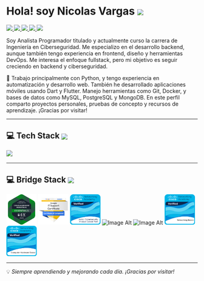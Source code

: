 Hola! soy Nicolas Vargas <img src="https://user-images.githubusercontent.com/18350557/176309783-0785949b-9127-417c-8b55-ab5a4333674e.gif"  width="32px" align="center" /> 
======================================================================================================================================
<p align="L">
  <a href="www.linkedin.com/in/nicolas-vargas-4b0262186" target="_blank">
    <img src="https://img.shields.io/badge/linkedin-%230077B5.svg?style=for-the-badge&logo=linkedin&logoColor=white" height="30"/>
  </a>
  <a href="mailto:nv0900nico@gmail.com" target="_blank">
    <img src="https://img.shields.io/badge/gmail-EA4335.svg?style=for-the-badge&logo=gmail&logoColor=white" height="30"/>
  </a>
  <a href="https://wa.me/+56958861274" target="_blank">
    <img src="https://img.shields.io/badge/whatsapp-25D366.svg?style=for-the-badge&logo=whatsapp&logoColor=white" height="30"/>
  </a>
  <a href="https://instagram.com/heic_mf" target="_blank">
    <img src="https://img.shields.io/badge/instagram-%23E4405F.svg?style=for-the-badge&logo=instagram&logoColor=white" height="30"/>
  </a>
  <a href="https://facebook.com/eduardo.kuentero" target="_blank">
    <img src="https://img.shields.io/badge/facebook-1877F2.svg?style=for-the-badge&logo=facebook&logoColor=white" height="30"/>
  </a>
</p>

Soy Analista Programador titulado y actualmente curso la carrera de Ingeniería en Ciberseguridad. Me especializo en el desarrollo backend, aunque también tengo experiencia en frontend, diseño y herramientas DevOps. Me interesa el enfoque fullstack, pero mi objetivo es seguir creciendo en backend y ciberseguridad.

🐍 Trabajo principalmente con Python, y tengo experiencia en automatización y desarrollo web. También he desarrollado aplicaciones móviles usando Dart y Flutter. Manejo herramientas como Git, Docker, y bases de datos como MySQL, PostgreSQL y MongoDB. En este perfil comparto proyectos personales, pruebas de concepto y recursos de aprendizaje. ¡Gracias por visitar!

---

## 💻 Tech Stack <img src="https://media2.giphy.com/media/QssGEmpkyEOhBCb7e1/giphy.gif" width="32px" align="center" />
<img src="https://skillicons.dev/icons?i=py,dart,html,css,bootstrap,django,mysql,postgres,mongodb,git,github,docker,postman,linux,windows,flutter,figma,discord,gmail" />

---

## 💻 Bridge Stack <img src="https://media2.giphy.com/media/QssGEmpkyEOhBCb7e1/giphy.gif" width="32px" align="center" />

<div align="left">
  <img src="https://github.com/Nico0900/Nico0900/blob/2ec3946de40f4fee1356d38d6f0b0830d58be592/fundamentos-de-ciberseguridad-industrial-essentials.png" alt="Image Alt" width="80px" />
  <img src="https://github.com/Nico0900/Nico0900/blob/5418ecf6cfdd67f68c2c1d01f97588b7c1065257/google-it-support-professional-certificate-v2.png" alt="Image Alt" width="80px" />
  <img src="https://github.com/Nico0900/Nico0900/blob/5418ecf6cfdd67f68c2c1d01f97588b7c1065257/junior-cybersecurity-analyst-career-path.1.png" alt="Image Alt" width="80px" />
  <img src="https://github.com/Nico0900/Nico0900/blob/5418ecf6cfdd67f68c2c1d01f97588b7c1065257/itessentials.png" alt="Image Alt" width="80px" />
  <img src="https://github.com/Nico0900/Nico0900/blob/5418ecf6cfdd67f68c2c1d01f97588b7c1065257/pythonessentials-1.1.png" alt="Image Alt" width="80px" />
  <img src="https://github.com/Nico0900/Nico0900/blob/5418ecf6cfdd67f68c2c1d01f97588b7c1065257/networking-basics.png" alt="Image Alt" width="80px" />
  <img src="https://github.com/Nico0900/Nico0900/blob/5418ecf6cfdd67f68c2c1d01f97588b7c1065257/computer-hardware-basics.png" alt="Image Alt" width="80px" />
</div>

---


💡 *Siempre aprendiendo y mejorando cada día. ¡Gracias por visitar!*
